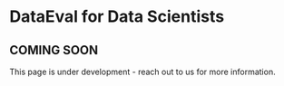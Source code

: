 # DataEval for Data Scientists

## COMING SOON

This page is under development - reach out to us for more information.

